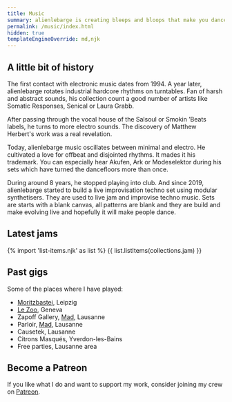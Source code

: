 ```yaml
---
title: Music
summary: alienlebarge is creating bleeps and bloops that make you dance
permalink: /music/index.html
hidden: true
templateEngineOverride: md,njk
---
```


## A little bit of history

The first contact with electronic music dates from 1994. A year later, alienlebarge rotates industrial hardcore rhythms on turntables. Fan of harsh and abstract sounds, his collection count a good number of artists like Somatic Responses, Senical or Laura Grabb.

After passing through the vocal house of the Salsoul or Smokin ’Beats labels, he turns to more electro sounds. The discovery of Matthew Herbert's work was a real revelation.

Today, alienlebarge music oscillates between minimal and electro. He cultivated a love for offbeat and disjointed rhythms. It mades it his trademark. You can especially hear Akufen, Ark or Modeselektor during his sets which have turned the dancefloors more than once.

During around 8 years, he stopped playing into club. And since 2019, alienlebarge started to build a live improvisation techno set using modular synthetisers.
They are used to live jam and improvise techno music. Sets are starts with a blank canvas, all patterns are blank and they are build and make evolving live and hopefully it will make people dance.

## Latest jams

{% import 'list-items.njk' as list %}
{{ list.listItems(collections.jam) }}

## Past gigs

Some of the places where I have played:

- [Moritzbastei](https://www.moritzbastei.de/), Leipzig
- [Le Zoo](https://lezoo.ch), Geneva
- Zapoff Gallery, [Mad](https://www.mad.club), Lausanne
- Parloir, [Mad](https://www.mad.club), Lausanne
- Causetek, Lausanne
- Citrons Masqués, Yverdon-les-Bains
- Free parties, Lausanne area

## Become a Patreon

If you like what I do and want to support my work, consider joining my crew on [Patreon](https://www.patreon.com/bePatron?u=10910199).
